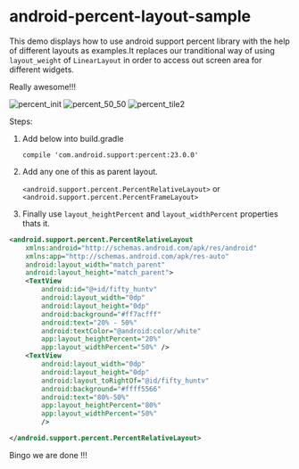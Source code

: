 # android-percent-layout-sample
This demo displays how to use android support percent library with the help of different layouts as examples.It replaces our tranditional
way of using `layout_weight` of `LinearLayout` in order to access out screen area for different widgets.

Really awesome!!!

![percent_init](https://cloud.githubusercontent.com/assets/10304040/9567537/97e183f8-4f4c-11e5-8b34-f5f2411e67f5.png)
![percent_50_50](https://cloud.githubusercontent.com/assets/10304040/9567536/97dcc84a-4f4c-11e5-9406-4579e7ed4411.png)
![percent_tile2](https://cloud.githubusercontent.com/assets/10304040/9567539/97f413e2-4f4c-11e5-94a7-4aa59862fbac.png)

Steps:

1. Add below into build.gradle

    `compile 'com.android.support:percent:23.0.0'`
  
2. Add any one of this as parent layout.

    `<android.support.percent.PercentRelativeLayout>`
                    or
    `<android.support.percent.PercentFrameLayout>`

3. Finally use `layout_heightPercent` and `layout_widthPercent` properties thats it.

```xml
<android.support.percent.PercentRelativeLayout
    xmlns:android="http://schemas.android.com/apk/res/android"
    xmlns:app="http://schemas.android.com/apk/res-auto"
    android:layout_width="match_parent"
    android:layout_height="match_parent">
    <TextView
        android:id="@+id/fifty_huntv"
        android:layout_width="0dp"
        android:layout_height="0dp"
        android:background="#ff7acfff"
        android:text="20% - 50%"
        android:textColor="@android:color/white"
        app:layout_heightPercent="20%"
        app:layout_widthPercent="50%" />
    <TextView
        android:layout_width="0dp"
        android:layout_height="0dp"
        android:layout_toRightOf="@id/fifty_huntv"
        android:background="#ffff5566"
        android:text="80%-50%"
        app:layout_heightPercent="80%"
        app:layout_widthPercent="50%"
        />

</android.support.percent.PercentRelativeLayout>
```

Bingo we are done !!!

